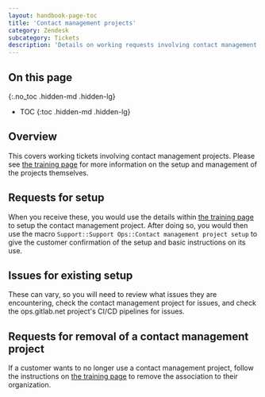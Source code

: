 ```yaml
---
layout: handbook-page-toc
title: 'Contact management projects'
category: Zendesk
subcategory: Tickets
description: 'Details on working requests involving contact management projects'
---
```


## On this page
{:.no_toc .hidden-md .hidden-lg}

- TOC
{:toc .hidden-md .hidden-lg}

## Overview

This covers working tickets involving contact management projects. Please see
[the training page](../training/contact_management_projects.html) for more
information on the setup and management of the projects themselves.

## Requests for setup

When you receive these, you would use the details within
[the training page](../training/contact_management_projects.html) to setup the
contact management project. After doing so, you would then use the macro
`Support::Support Ops::Contact management project setup` to give the customer
confirmation of the setup and basic instructions on its use.

## Issues for existing setup

These can vary, so you will need to review what issues they are encountering,
check the contact management project for issues, and check the ops.gitlab.net
project's CI/CD pipelines for issues.

## Requests for removal of a contact management project

If a customer wants to no longer use a contact management project, follow the
instructions on
[the training page](../training/contact_management_projects.html) to remove the
association to their organization.
